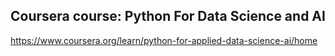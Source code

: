 ## Coursera course: Python For Data Science and AI
<https://www.coursera.org/learn/python-for-applied-data-science-ai/home>

